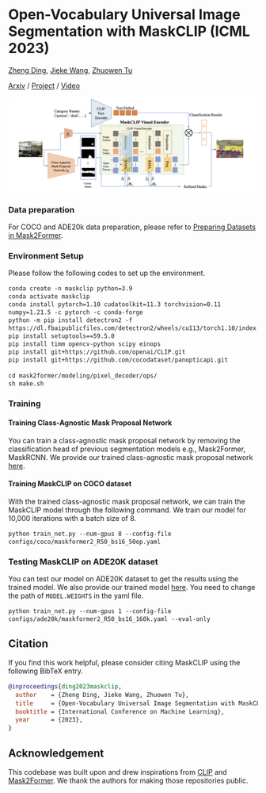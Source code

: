 # Open-Vocabulary Universal Image Segmentation with MaskCLIP (ICML 2023)

[Zheng Ding](), [Jieke Wang](), [Zhuowen Tu](http://www.cogsci.ucsd.edu/~ztu/)

[Arxiv](https://arxiv.org/abs/2208.08984) / [Project](https://maskclip.github.io) / [Video](https://youtu.be/nW0GYkLtka8)

![teaser](figs/model.png)

### Data preparation

For COCO and ADE20k data preparation, please refer to [Preparing Datasets in Mask2Former](https://github.com/facebookresearch/Mask2Former/tree/main/datasets).

### Environment Setup

Please follow the following codes to set up the environment.

```
conda create -n maskclip python=3.9
conda activate maskclip
conda install pytorch=1.10 cudatoolkit=11.3 torchvision=0.11 numpy=1.21.5 -c pytorch -c conda-forge
python -m pip install detectron2 -f https://dl.fbaipublicfiles.com/detectron2/wheels/cu113/torch1.10/index.html
pip install setuptools==59.5.0
pip install timm opencv-python scipy einops
pip install git+https://github.com/openai/CLIP.git
pip install git+https://github.com/cocodataset/panopticapi.git

cd mask2former/modeling/pixel_decoder/ops/
sh make.sh
```

### Training

#### Training Class-Agnostic Mask Proposal Network

You can train a class-agnostic mask proposal network by removing the classification head of previous segmentation models e.g., Mask2Former, MaskRCNN. We provide our trained class-agnostic mask proposal network [here](https://drive.google.com/file/d/1NdXOUzJVQUdl0V0HkQ0yFMUa2MJQojiv/view?usp=sharing).

#### Training MaskCLIP on COCO dataset

With the trained class-agnostic mask proposal network, we can train the MaskCLIP model through the following command. We train our model for 10,000 iterations with a batch size of 8.

```
python train_net.py --num-gpus 8 --config-file configs/coco/maskformer2_R50_bs16_50ep.yaml
```

### Testing MaskCLIP on ADE20K dataset

You can test our model on ADE20K dataset to get the results using the trained model. We also provide our trained model [here](https://drive.google.com/file/d/1fzf4y-l-BwhBkxambk_yS4yrCwHOKij7/view?usp=sharing). You need to change the path of `MODEL.WEIGHTS` in the yaml file.

```
python train_net.py --num-gpus 1 --config-file configs/ade20k/maskformer2_R50_bs16_160k.yaml --eval-only
``` 


## Citation

If you find this work helpful, please consider citing MaskCLIP using the following BibTeX entry.

```BibTeX
@inproceedings{ding2023maskclip,
  author    = {Zheng Ding, Jieke Wang, Zhuowen Tu},
  title     = {Open-Vocabulary Universal Image Segmentation with MaskCLIP},
  booktitle = {International Conference on Machine Learning},
  year      = {2023},
}
```


## Acknowledgement

This codebase was built upon and drew inspirations from [CLIP](https://github.com/openai/CLIP) and [Mask2Former](https://github.com/facebookresearch/Mask2Formersss). We thank the authors for making those repositories public.
